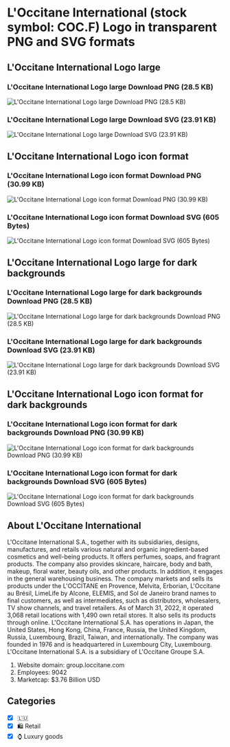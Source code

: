 # L'Occitane International (stock symbol: COC.F) Logo in transparent PNG and SVG formats

## L'Occitane International Logo large

### L'Occitane International Logo large Download PNG (28.5 KB)

![L'Occitane International Logo large Download PNG (28.5 KB)](/img/orig/COC.F_BIG-5078077b.png)

### L'Occitane International Logo large Download SVG (23.91 KB)

![L'Occitane International Logo large Download SVG (23.91 KB)](/img/orig/COC.F_BIG-c3f94d61.svg)

## L'Occitane International Logo icon format

### L'Occitane International Logo icon format Download PNG (30.99 KB)

![L'Occitane International Logo icon format Download PNG (30.99 KB)](/img/orig/COC.F-5dd8ffba.png)

### L'Occitane International Logo icon format Download SVG (605 Bytes)

![L'Occitane International Logo icon format Download SVG (605 Bytes)](/img/orig/COC.F-b44c0c2d.svg)

## L'Occitane International Logo large for dark backgrounds

### L'Occitane International Logo large for dark backgrounds Download PNG (28.5 KB)

![L'Occitane International Logo large for dark backgrounds Download PNG (28.5 KB)](/img/orig/COC.F_BIG.D-a63e8629.png)

### L'Occitane International Logo large for dark backgrounds Download SVG (23.91 KB)

![L'Occitane International Logo large for dark backgrounds Download SVG (23.91 KB)](/img/orig/COC.F_BIG.D-ed6afbdb.svg)

## L'Occitane International Logo icon format for dark backgrounds

### L'Occitane International Logo icon format for dark backgrounds Download PNG (30.99 KB)

![L'Occitane International Logo icon format for dark backgrounds Download PNG (30.99 KB)](/img/orig/COC.F.D-e0167b55.png)

### L'Occitane International Logo icon format for dark backgrounds Download SVG (605 Bytes)

![L'Occitane International Logo icon format for dark backgrounds Download SVG (605 Bytes)](/img/orig/COC.F.D-c72d101a.svg)

## About L'Occitane International

L'Occitane International S.A., together with its subsidiaries, designs, manufactures, and retails various natural and organic ingredient-based cosmetics and well-being products. It offers perfumes, soaps, and fragrant products. The company also provides skincare, haircare, body and bath, makeup, floral water, beauty oils, and other products. In addition, it engages in the general warehousing business. The company markets and sells its products under the L'OCCITANE en Provence, Melvita, Erborian, L'Occitane au Brésil, LimeLife by Alcone, ELEMIS, and Sol de Janeiro brand names to final customers, as well as intermediates, such as distributors, wholesalers, TV show channels, and travel retailers. As of March 31, 2022, it operated 3,068 retail locations with 1,490 own retail stores. It also sells its products through online. L'Occitane International S.A. has operations in Japan, the United States, Hong Kong, China, France, Russia, the United Kingdom, Russia, Luxembourg, Brazil, Taiwan, and internationally. The company was founded in 1976 and is headquartered in Luxembourg City, Luxembourg. L'Occitane International S.A. is a subsidiary of L'Occitane Groupe S.A.

1. Website domain: group.loccitane.com
2. Employees: 9042
3. Marketcap: $3.76 Billion USD


## Categories
- [x] 🇱🇺
- [x] 🛍️ Retail
- [x] ⌚ Luxury goods
